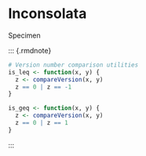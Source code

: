 # Inconsolata

Specimen

::: {.rmdnote}
```r
# Version number comparison utilities
is_leq <- function(x, y) {
  z <- compareVersion(x, y)
  z == 0 | z == -1
}

is_geq <- function(x, y) {
  z <- compareVersion(x, y)
  z == 0 | z == 1
}
```
:::

<!-- font -->

<link rel="preconnect" href="https://fonts.googleapis.com">
<link rel="preconnect" href="https://fonts.gstatic.com" crossorigin>
<link href="https://fonts.googleapis.com/css2?family=Inconsolata&display=swap" rel="stylesheet">

<style type="text/css">
.rmdnote code { font-family: "Inconsolata", monospace; }
</style>

